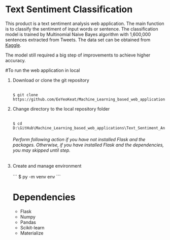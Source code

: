 # Text Sentiment Classification

This product is a text sentiment analysis web application. The main function is to classify the sentiment of input words or sentence. The classification model is trained by Multinomial Naive Bayes algorithm with 1,600,000 sentences extracted from Tweets. The data set can be obtained from <a href="https://www.kaggle.com/kazanova/sentiment140">Kaggle</a>. <br>

The model still required a big step of improvements to achieve higher accuracy. <br>

#To run the web application in local

<ol>
<li>Download or clone the git repository</li><br>
  
```
$ git clone https://github.com/EeYeoKeat/Machine_Learning_based_web_applications.git
```

<li>Change directory to the local repository folder</li><br>

```
$ cd D:\GitHub\Machine_Learning_based_web_applications\Text_Sentiment_Analysis_Web
```

###### Perform following action if you have not installed Flask and the packages. Otherwise, if you have installed Flask and the dependencies, you may skipped until step.

<li>Create and manage environment</li><br>
```
$ py -m venv env
```


</ul>


# Dependencies
<ul>
<li>Flask</li>
<li>Numpy</li>
<li>Pandas</li>
<li>Scikit-learn</li>
<li>Materialize</li>
</ul>
